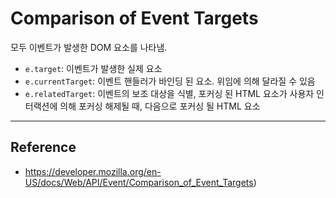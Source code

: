 # Comparison of Event Targets

모두 이벤트가 발생한 DOM 요소를 나타냄.

- `e.target`: 이벤트가 발생한 실제 요소
- `e.currentTarget`: 이벤트 핸들러가 바인딩 된 요소. 위임에 의해 달라질 수 있음
- `e.relatedTarget`: 이벤트의 보조 대상을 식별, 포커싱 된 HTML 요소가 사용자 인터랙션에 의해 포커싱 해제될 때, 다음으로 포커싱 될 HTML 요소


--- 
## Reference
- https://developer.mozilla.org/en-US/docs/Web/API/Event/Comparison_of_Event_Targets)
